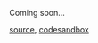 Coming soon...

[source](https://github.com/kossidts/react-stockcharts/blob/master/docs/lib/charts/CandleStickChartWithDarkTheme.js), [codesandbox](https://codesandbox.io/s/github/rrag/react-stockcharts-examples2/tree/master/examples/CandleStickChartWithDarkTheme)
